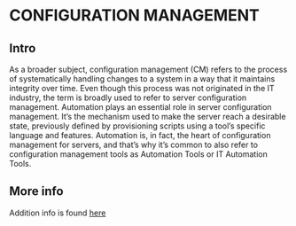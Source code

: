 # CONFIGURATION MANAGEMENT
## Intro
As a broader subject, configuration management (CM) refers to the process of systematically handling changes to a system in a way that it maintains integrity 
over time. Even though this process was not originated in the IT industry, the term is broadly used to refer to server configuration management.
Automation plays an essential role in server configuration management. It’s the mechanism used to make the server reach a desirable state, previously defined by provisioning scripts using a tool’s specific language and features. Automation is, in fact, the heart of configuration management for servers, and that’s why it’s common to also refer to configuration management tools as Automation Tools or IT Automation Tools.


## More info
Addition info is found [here](https://www.digitalocean.com/community/tutorials/an-introduction-to-configuration-management)
